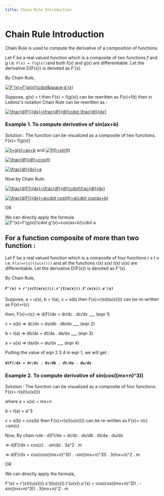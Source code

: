 ```yaml
---
title: Chain Rule Introduction
---
```

# Chain Rule Introduction

Chain Rule is used to compute the derivative of a composition of functions.

Let _F_ be a real valued function which is a composite of two functions _f_ and _g_  i.e. `F(x) = f(g(x))`and both f(x) and g(x) are differentiable.
Let the derivative D{F(x)} is denoted as F'(x).

By Chain Rule, 

<a href="https://www.codecogs.com/eqnedit.php?latex=F'(x)=f'(g(x))\cdot&space;g'(x)" target="_blank"><img src="https://latex.codecogs.com/gif.latex?F'(x)=f'(g(x))\cdot&space;g'(x)" title="F'(x)=f'(g(x))\cdot&space;g'(x)" /></a>

Suppose, g(x) = t then F(x) = f(g(x)) can be rewritten as F(x)=f(t)
then in Leibniz's notation Chain Rule can be rewritten as : 

<a href="https://www.codecogs.com/eqnedit.php?latex=\frac{d(F)}{dx}=\frac{df}{dt}\cdot&space;\frac{dt}{dx}" target="_blank"><img src="https://latex.codecogs.com/gif.latex?\frac{d(F)}{dx}=\frac{df}{dt}\cdot&space;\frac{dt}{dx}" title="\frac{d(F)}{dx}=\frac{df}{dt}\cdot \frac{dt}{dx}" /></a>



### Example 1.   To compute derivative of sin(ax+b)

Solution : The function can be visualized as a composite of two functions. F(x)= f(g(x))

<a href="https://www.codecogs.com/eqnedit.php?latex=t=g(x)=ax&plus;b" target="_blank"><img src="https://latex.codecogs.com/gif.latex?t=g(x)=ax&plus;b" title="t=g(x)=ax+b" /></a> and <a href="https://www.codecogs.com/eqnedit.php?latex=f(t)=sin(t)" target="_blank"><img src="https://latex.codecogs.com/gif.latex?f(t)=sin(t)" title="f(t)=sin(t)" /></a>

<a href="https://www.codecogs.com/eqnedit.php?latex=\frac{df}{dt}=cos(t)" target="_blank"><img src="https://latex.codecogs.com/gif.latex?\frac{df}{dt}=cos(t)" title="\frac{df}{dt}=cos(t)" /></a>

<a href="https://www.codecogs.com/eqnedit.php?latex=\frac{dt}{dx}=a" target="_blank"><img src="https://latex.codecogs.com/gif.latex?\frac{dt}{dx}=a" title="\frac{dt}{dx}=a" /></a>

Now by Chain Rule: 

<a href="https://www.codecogs.com/eqnedit.php?latex=\frac{d(F)}{dx}=\frac{df}{dt}\cdot\frac{dt}{dx}" target="_blank"><img src="https://latex.codecogs.com/gif.latex?\frac{d(F)}{dx}=\frac{df}{dt}\cdot\frac{dt}{dx}" title="\frac{d(F)}{dx}=\frac{df}{dt}\cdot\frac{dt}{dx}" /></a>

<a href="https://www.codecogs.com/eqnedit.php?latex=\frac{d(F)}{dx}=a\cdot&space;cost(t)=a\cdot&space;cos(ax&plus;b)" target="_blank"><img src="https://latex.codecogs.com/gif.latex?\frac{d(F)}{dx}=a\cdot&space;cost(t)=a\cdot&space;cos(ax&plus;b)" title="\frac{d(F)}{dx}=a\cdot cost(t)=a\cdot cos(ax+b)" /></a>

OR 

We can directly apply the formula <img src="https://latex.codecogs.com/gif.latex?F'(x)=f'(g(x))\cdot&space;g'(x)=cos(ax&plus;b)\cdot&space;a" title="F'(x)=f'(g(x))\cdot g'(x)=cos(ax+b)\cdot a" />


## For a function composite of more than two function :

Let _F_ be a real valued function which is a composite of four functions _r s t u_  i.e. `F(x)=r(s(t(u(x))))` and all the functions _r(x) s(x) t(x) u(x)_ are differentiable.
Let the derivative D{F(x)} is denoted as F'(x).

By Chain Rule, 
#### _`F'(x) = r'(s(t(u(x)))).s'(t(u(x))).t'(u(x)).u'(x)`_

Suppose, a = u(x), b = t(a), c = s(b) then F(x)=r(s(t(u(x)))) can be re-written as F(x)=r(c) 

then, F(x)=r(c) => d(F)/dx = dr/dc . dc/dx                ___ (eqn 1)

c = s(b) => dc/dx = ds/db . db/dx                          ___ (eqn 2)

b = t(a) => db/dx = dt/da . da/dx                          ___ (eqn 3)

a = u(x) => da/dx = du/dx                                  ___ (eqn 4)

Putting the value of eqn 2 3 4 in eqn 1, we will get :

#### `d(F)/dx = dr/dc . ds/db . dt/da . du/dx`


### Example 2.   To compute derivative of sin(cos((mx+n)^3))

Solution : The function can be visualized as a composite of four functions. F(x)= r(s(t(u(x))))

where a = u(x) = mx+n

b = t(a) = a^3 

c = s(b) = cos(b) then F(x)=r(s(t(u(x)))) can be re-written as F(x)= r(c) =sin(c) 

Now, By chain rule :
d(F)/dx = dr/dc . ds/db . dt/da . du/dx

=> d(F)/dx = cos(c) . -sin(b) . 3a^2 . m

=> d(F)/dx = cos(cos((mx+n)^3)) . -sin((mx+n)^3)) . 3(mx+n)^2 . m

OR 

We can directly apply the formula, 

F'(x) = r'(s(t(u(x)))).s'(t(u(x))).t'(u(x)).u'(x) = cos(cos((mx+n)^3)) . -sin((mx+n)^3)) . 3(mx+n)^2 . m

